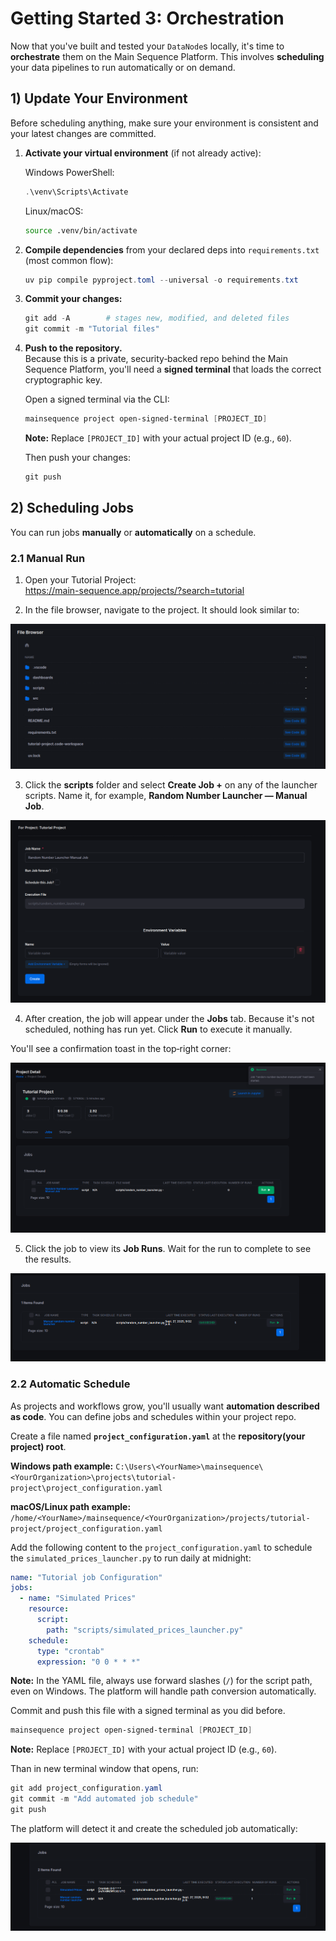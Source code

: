 # Getting Started 3: Orchestration

Now that you've built and tested your `DataNode`s locally, it's time to **orchestrate** them on the Main Sequence Platform. This involves **scheduling** your data pipelines to run automatically or on demand.

## 1) Update Your Environment

Before scheduling anything, make sure your environment is consistent and your latest changes are committed.

1. **Activate your virtual environment** (if not already active):

   Windows PowerShell:
   ```powershell
   .\venv\Scripts\Activate
   ```
   Linux/macOS:
   ```bash
   source .venv/bin/activate
   ```

2. **Compile dependencies** from your declared deps into `requirements.txt` (most common flow):

   ```powershell
   uv pip compile pyproject.toml --universal -o requirements.txt
   ```

3. **Commit your changes:**

   ```powershell
   git add -A        # stages new, modified, and deleted files
   git commit -m "Tutorial files"
   ```

4. **Push to the repository.**  
   Because this is a private, security‑backed repo behind the Main Sequence Platform, you'll need a **signed terminal** that loads the correct cryptographic key.

   Open a signed terminal via the CLI:

   ```powershell
   mainsequence project open-signed-terminal [PROJECT_ID]
   ```
   **Note:**
   Replace `[PROJECT_ID]` with your actual project ID (e.g., `60`).

   Then push your changes:

   ```powershell
   git push
   ```

## 2) Scheduling Jobs

You can run jobs **manually** or **automatically** on a schedule.

### 2.1 Manual Run

1. Open your Tutorial Project:  
   https://main-sequence.app/projects/?search=tutorial

2. In the file browser, navigate to the project. It should look similar to:

![img.png](../img/tutorial/project_file_browser.png)

3. Click the **scripts** folder and select **Create Job +** on any of the launcher scripts. Name it, for example, **Random Number Launcher — Manual Job**.

![img.png](../img/tutorial/random_number_launcher_create_job.png)

4. After creation, the job will appear under the **Jobs** tab. Because it's not scheduled, nothing has run yet. Click **Run** to execute it manually.

You'll see a confirmation toast in the top‑right corner:

![img.png](../img/tutorial/job_run_confirmation.png)

5. Click the job to view its **Job Runs**. Wait for the run to complete to see the results.

![img.png](../img/tutorial/manual_job.png)

### 2.2 Automatic Schedule

As projects and workflows grow, you'll usually want **automation described as code**. You can define jobs and schedules within your project repo.

Create a file named **`project_configuration.yaml`** at the **repository(your project) root**.

**Windows path example:** `C:\Users\<YourName>\mainsequence\<YourOrganization>\projects\tutorial-project\project_configuration.yaml`

**macOS/Linux path example:** `/home/<YourName>/mainsequence/<YourOrganization>/projects/tutorial-project/project_configuration.yaml`

Add the following content to the `project_configuration.yaml` to schedule the `simulated_prices_launcher.py` to run daily at midnight:

```yaml
name: "Tutorial job Configuration"
jobs:
  - name: "Simulated Prices"
    resource:
      script:
        path: "scripts/simulated_prices_launcher.py"
    schedule:
      type: "crontab"
      expression: "0 0 * * *"
```

**Note:** In the YAML file, always use forward slashes (`/`) for the script path, even on Windows. The platform will handle path conversion automatically.

Commit and push this file with a signed terminal as you did before.
```powershell
mainsequence project open-signed-terminal [PROJECT_ID]
```
**Note:** Replace `[PROJECT_ID]` with your actual project ID (e.g., `60`).

Than in new terminal window that opens, run:

```powershell
git add project_configuration.yaml
git commit -m "Add automated job schedule"
git push
```

The platform will detect it and create the scheduled job automatically:

![img.png](../img/tutorial/automatic_job_schedule.png)